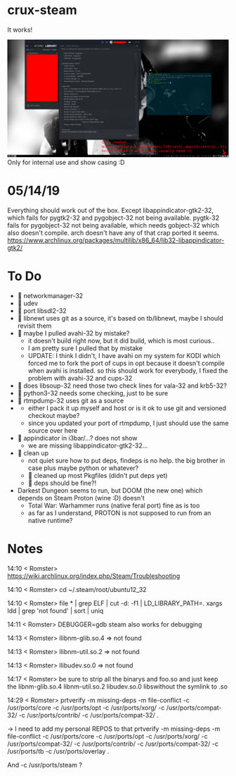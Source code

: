 # crux-steam

It works!

![screenshot](steam-native.png)
Only for internal use and show casing :D

# 05/14/19
Everything should work out of the box. Except libappindicator-gtk2-32, which fails for pygtk2-32 and pygobject-32 not being available. pygtk-32 fails for pygobject-32 not being available, which needs gobject-32 which also doesn't compile. arch doesn't have any of that crap ported it seems. https://www.archlinux.org/packages/multilib/x86_64/lib32-libappindicator-gtk2/

# To Do

*  networkmanager-32
*  udev
*  port libsdl2-32
*  libnewt uses git as a source, it's based on tb/libnewt, maybe I should revisit them
*  maybe I pulled avahi-32 by mistake?
  * it doesn't build right now, but it did build, which is most curious..
  * I am pretty sure I pulled that by mistake
  * UPDATE: I think I didn't, I have avahi on my system for KODI which forced me to fork the port of cups in opt because it doesn't compile when avahi is installed. so this should work for everybody, I fixed the problem with avahi-32 and cups-32
*  does libsoup-32 need those two check lines for vala-32 and krb5-32?
*  python3-32 needs some checking, just to be sure
*  rtmpdump-32 uses git as a source
*   * either I pack it up myself and host or is it ok to use git and versioned checkout maybe?
    * since you updated your port of rtmpdump, I just should use the same source over here
*  appindicator in i3bar/…? does not show
  * we are missing libappindicator-gtk2-32...
*  clean up
  * not quiet sure how to put deps, findeps is no help. the big brother in case plus maybe python or whatever?
  *  cleaned up most Pkgfiles (didn't put deps yet)
  *  deps should be fine?!
* Darkest Dungeon seems to run, but DOOM (the new one) which depends on Steam Proton (wine :D) doesn't
  * Total War: Warhammer runs (native feral port) fine as is too
  * as far as I understand, PROTON is not supposed to run from an native runtime?

# Notes

14:10 < Romster> https://wiki.archlinux.org/index.php/Steam/Troubleshooting

14:10 < Romster> cd ~/.steam/root/ubuntu12_32

14:10 < Romster> file * | grep ELF | cut -d: -f1 | LD_LIBRARY_PATH=. xargs ldd | grep 'not found' | sort | uniq

14:11 < Romster> DEBUGGER=gdb steam also works for debugging

14:13 < Romster> Ilibnm-glib.so.4 => not found

14:13 < Romster> Ilibnm-util.so.2 => not found

14:13 < Romster> Ilibudev.so.0 => not found

14:17 < Romster> be sure to strip all the binarys and foo.so and just keep the libnm-glib.so.4 libnm-util.so.2 libudev.so.0 libswithout the symlink to .so

14:29 < Romster> prtverify -m missing-deps -m file-conflict -c /usr/ports/core -c /usr/ports/opt -c /usr/ports/xorg/ -c /usr/ports/compat-32/ -c /usr/ports/contrib/ -c /usr/ports/compat-32/ .

-> I need to add my personal REPOS to that
prtverify -m missing-deps -m file-conflict -c /usr/ports/core -c /usr/ports/opt -c /usr/ports/xorg/ -c /usr/ports/compat-32/ -c /usr/ports/contrib/ -c /usr/ports/compat-32/ -c /usr/ports/tb -c /usr/ports/overlay .

And -c /usr/ports/steam ?
